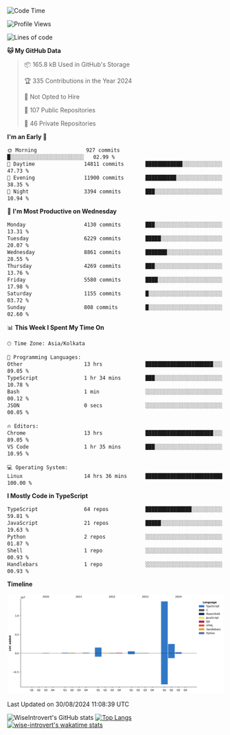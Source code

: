 <!--START_SECTION:waka-->
![Code Time](http://img.shields.io/badge/Code%20Time-1%2C557%20hrs%2036%20mins-blue)

![Profile Views](http://img.shields.io/badge/Profile%20Views-0-blue)

![Lines of code](https://img.shields.io/badge/From%20Hello%20World%20I%27ve%20Written-19.2%20million%20lines%20of%20code-blue)

**🐱 My GitHub Data** 

> 📦 165.8 kB Used in GitHub's Storage 
 > 
> 🏆 335 Contributions in the Year 2024
 > 
> 🚫 Not Opted to Hire
 > 
> 📜 107 Public Repositories 
 > 
> 🔑 46 Private Repositories 
 > 
**I'm an Early 🐤** 

```text
🌞 Morning                927 commits         █░░░░░░░░░░░░░░░░░░░░░░░░   02.99 % 
🌆 Daytime                14811 commits       ████████████░░░░░░░░░░░░░   47.73 % 
🌃 Evening                11900 commits       ██████████░░░░░░░░░░░░░░░   38.35 % 
🌙 Night                  3394 commits        ███░░░░░░░░░░░░░░░░░░░░░░   10.94 % 
```
📅 **I'm Most Productive on Wednesday** 

```text
Monday                   4130 commits        ███░░░░░░░░░░░░░░░░░░░░░░   13.31 % 
Tuesday                  6229 commits        █████░░░░░░░░░░░░░░░░░░░░   20.07 % 
Wednesday                8861 commits        ███████░░░░░░░░░░░░░░░░░░   28.55 % 
Thursday                 4269 commits        ███░░░░░░░░░░░░░░░░░░░░░░   13.76 % 
Friday                   5580 commits        ████░░░░░░░░░░░░░░░░░░░░░   17.98 % 
Saturday                 1155 commits        █░░░░░░░░░░░░░░░░░░░░░░░░   03.72 % 
Sunday                   808 commits         █░░░░░░░░░░░░░░░░░░░░░░░░   02.60 % 
```


📊 **This Week I Spent My Time On** 

```text
🕑︎ Time Zone: Asia/Kolkata

💬 Programming Languages: 
Other                    13 hrs              ██████████████████████░░░   89.05 % 
TypeScript               1 hr 34 mins        ███░░░░░░░░░░░░░░░░░░░░░░   10.78 % 
Bash                     1 min               ░░░░░░░░░░░░░░░░░░░░░░░░░   00.12 % 
JSON                     0 secs              ░░░░░░░░░░░░░░░░░░░░░░░░░   00.05 % 

🔥 Editors: 
Chrome                   13 hrs              ██████████████████████░░░   89.05 % 
VS Code                  1 hr 35 mins        ███░░░░░░░░░░░░░░░░░░░░░░   10.95 % 

💻 Operating System: 
Linux                    14 hrs 36 mins      █████████████████████████   100.00 % 
```

**I Mostly Code in TypeScript** 

```text
TypeScript               64 repos            ███████████████░░░░░░░░░░   59.81 % 
JavaScript               21 repos            █████░░░░░░░░░░░░░░░░░░░░   19.63 % 
Python                   2 repos             ░░░░░░░░░░░░░░░░░░░░░░░░░   01.87 % 
Shell                    1 repo              ░░░░░░░░░░░░░░░░░░░░░░░░░   00.93 % 
Handlebars               1 repo              ░░░░░░░░░░░░░░░░░░░░░░░░░   00.93 % 
```



**Timeline**

![Lines of Code chart](https://raw.githubusercontent.com/wise-introvert/wise-introvert/master/assets/bar_graph.png)


 Last Updated on 30/08/2024 11:08:39 UTC
<!--END_SECTION:waka-->

![WiseIntrovert's GitHub stats](https://github-readme-stats.vercel.app/api?username=wise-introvert&count_private=true&show_icons=true)
[![Top Langs](https://github-readme-stats.vercel.app/api/top-langs/?username=wise-introvert&langs_count=10)](https://github.com/anuraghazra/github-readme-stats)
[![wise-introvert's wakatime stats](https://github-readme-stats.vercel.app/api/wakatime?username=wiseintrovert)](https://github.com/anuraghazra/github-readme-stats)
